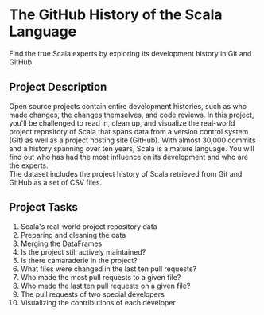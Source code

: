 # The GitHub History of the Scala Language
Find the true Scala experts by exploring its development history in Git and GitHub.

## Project Description
Open source projects contain entire development histories, such as who made changes, the changes themselves, and code reviews. In this project, you'll be challenged to read in, clean up, and visualize the real-world project repository of Scala that spans data from a version control system (Git) as well as a project hosting site (GitHub). With almost 30,000 commits and a history spanning over ten years, Scala is a mature language. You will find out who has had the most influence on its development and who are the experts.
<br>
The dataset includes the project history of Scala retrieved from Git and GitHub as a set of CSV files.

## Project Tasks
1. Scala's real-world project repository data
2. Preparing and cleaning the data
3. Merging the DataFrames
4. Is the project still actively maintained?
5. Is there camaraderie in the project?
6. What files were changed in the last ten pull requests?
7. Who made the most pull requests to a given file?
8. Who made the last ten pull requests on a given file?
9. The pull requests of two special developers
10. Visualizing the contributions of each developer
